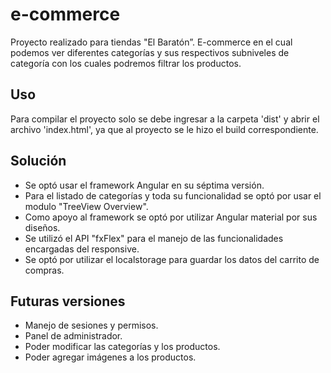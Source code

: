 # e-commerce

Proyecto realizado para tiendas "El Baratón”.
E-commerce en el cual podemos ver diferentes categorías y sus respectivos subniveles de categoría con los cuales podremos filtrar los productos.

## Uso

Para compilar el proyecto solo se debe ingresar a la carpeta 'dist' y abrir el archivo 'index.html', ya que al proyecto se le hizo el build correspondiente.

## Solución

- Se optó usar el framework Angular en su séptima versión.
- Para el listado de categorías y toda su funcionalidad se optó por usar el modulo "TreeView Overview".
- Como apoyo al framework se optó por utilizar Angular material por sus diseños.
- Se utilizó el API "fxFlex" para el manejo de las funcionalidades encargadas del responsive.
- Se optó por utilizar el localstorage para guardar los datos del carrito de compras.


## Futuras versiones

- Manejo de sesiones y permisos.
- Panel de administrador.
- Poder modificar las categorías y los productos.
- Poder agregar imágenes a los productos.
